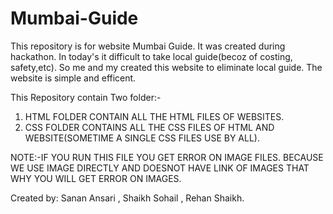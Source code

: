 # Mumbai-Guide
This repository is for website Mumbai Guide. It was created during hackathon.
In today's it difficult to take local guide(becoz of costing, safety,etc). 
So me and my created this website to eliminate local guide. The website is simple and efficent.

This Repository contain Two folder:-

1. HTML FOLDER CONTAIN ALL THE HTML FILES OF WEBSITES.
2. CSS FOLDER CONTAINS ALL THE CSS FILES OF HTML AND WEBSITE(SOMETIME A SINGLE CSS FILES USE BY ALL).

NOTE:-IF YOU RUN THIS FILE YOU GET ERROR ON IMAGE FILES. BECAUSE WE USE IMAGE DIRECTLY AND DOESNOT HAVE LINK OF IMAGES THAT WHY YOU WILL GET         ERROR ON IMAGES.

Created by: Sanan Ansari , Shaikh Sohail , Rehan Shaikh.
